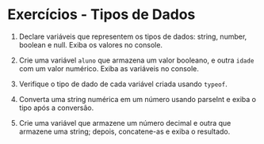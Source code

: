# Exercícios - Tipos de Dados

1. Declare variáveis que representem os tipos de dados: string, number, boolean e null. Exiba os valores no console.

2. Crie uma variável `aluno` que armazena um valor booleano, e outra `idade` com um valor numérico. Exiba as variáveis no console.

3. Verifique o tipo de dado de cada variável criada usando `typeof`.

4. Converta uma string numérica em um número usando parseInt e exiba o tipo após a conversão.

5. Crie uma variável que armazene um número decimal e outra que armazene uma string; depois, concatene-as e exiba o resultado.
